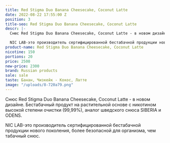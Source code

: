 ```yaml
---
title: Red Stigma Duo Banana Cheesecake, Coconut Latte
date: 2022-08-22 17:55:00 Z
position: 3
title-seo: Red Stigma Duo Banana Cheesecake, Coconut Latte
descr: |-
  Снюс Red Stigma Duo Banana Cheesecake, Coconut Latte - в новом дизайне. Бестабачный продукт на растительной основе с никотином высокой степени очистки (99,99%), аналог шведского снюса SIBERIA и ODENS.

  NIC LAB-это производитель сертифицированной бестабачной продукции нового поколения, более безопасной для организма, чем табачный снюс.
product-name: Red Stigma Duo Banana Cheesecake, Coconut Latte
nicotine: 150
portions: 20
price: 2500
new-price: 2300
brand: Russian products
sale: sale
taste: Банан, Чизкейк - Кокос, Латте
image: "/uploads/8-720a79.png"
---
```


Снюс Red Stigma Duo Banana Cheesecake, Coconut Latte - в новом дизайне. Бестабачный продукт на растительной основе с никотином высокой степени очистки (99,99%), аналог шведского снюса SIBERIA и ODENS.

NIC LAB-это производитель сертифицированной бестабачной продукции нового поколения, более безопасной для организма, чем табачный снюс.